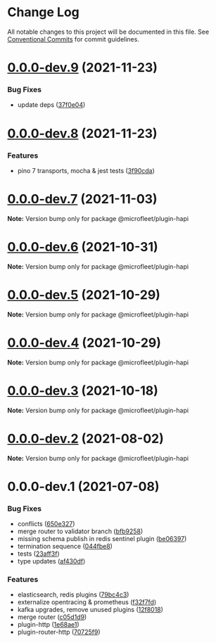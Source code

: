 # Change Log

All notable changes to this project will be documented in this file.
See [Conventional Commits](https://conventionalcommits.org) for commit guidelines.

# [0.0.0-dev.9](https://github.com/microfleet/core/compare/@microfleet/plugin-hapi@0.0.0-dev.8...@microfleet/plugin-hapi@0.0.0-dev.9) (2021-11-23)


### Bug Fixes

* update deps ([37f0e04](https://github.com/microfleet/core/commit/37f0e047d8df3ff5d9eb0abd91a98db2bd627d71))





# [0.0.0-dev.8](https://github.com/microfleet/core/compare/@microfleet/plugin-hapi@0.0.0-dev.7...@microfleet/plugin-hapi@0.0.0-dev.8) (2021-11-23)


### Features

* pino 7 transports, mocha & jest tests ([3f90cda](https://github.com/microfleet/core/commit/3f90cda510f2891c87087d1b7c0106150d2d7ba1))





# [0.0.0-dev.7](https://github.com/microfleet/core/compare/@microfleet/plugin-hapi@0.0.0-dev.6...@microfleet/plugin-hapi@0.0.0-dev.7) (2021-11-03)

**Note:** Version bump only for package @microfleet/plugin-hapi





# [0.0.0-dev.6](https://github.com/microfleet/core/compare/@microfleet/plugin-hapi@0.0.0-dev.5...@microfleet/plugin-hapi@0.0.0-dev.6) (2021-10-31)

**Note:** Version bump only for package @microfleet/plugin-hapi





# [0.0.0-dev.5](https://github.com/microfleet/core/compare/@microfleet/plugin-hapi@0.0.0-dev.4...@microfleet/plugin-hapi@0.0.0-dev.5) (2021-10-29)

**Note:** Version bump only for package @microfleet/plugin-hapi





# [0.0.0-dev.4](https://github.com/microfleet/core/compare/@microfleet/plugin-hapi@0.0.0-dev.3...@microfleet/plugin-hapi@0.0.0-dev.4) (2021-10-29)

**Note:** Version bump only for package @microfleet/plugin-hapi





# [0.0.0-dev.3](https://github.com/microfleet/core/compare/@microfleet/plugin-hapi@0.0.0-dev.2...@microfleet/plugin-hapi@0.0.0-dev.3) (2021-10-18)

**Note:** Version bump only for package @microfleet/plugin-hapi





# [0.0.0-dev.2](https://github.com/microfleet/core/compare/@microfleet/plugin-hapi@0.0.0-dev.1...@microfleet/plugin-hapi@0.0.0-dev.2) (2021-08-02)

**Note:** Version bump only for package @microfleet/plugin-hapi





# 0.0.0-dev.1 (2021-07-08)


### Bug Fixes

* conflicts ([650e327](https://github.com/microfleet/core/commit/650e3278a612917cea6f30d74826785dfd021d23))
* merge router to validator branch ([bfb9258](https://github.com/microfleet/core/commit/bfb92589e391a0f2c2d5b232744695b0ae4b8dfc))
* missing schema publish in redis sentinel plugin ([be06397](https://github.com/microfleet/core/commit/be0639786ac3d7d796d7b045d149038f544ea82b))
* termination sequence ([044fbe8](https://github.com/microfleet/core/commit/044fbe833651680f08e27fd8bebb4c59805d8b7f))
* tests ([23aff3f](https://github.com/microfleet/core/commit/23aff3fdc093bee67703d8c246f8408ffd66c5a4))
* type updates ([af430df](https://github.com/microfleet/core/commit/af430dff91213d280e5aa3f0fd5592695553e9c2))


### Features

* elasticsearch, redis plugins ([79bc4c3](https://github.com/microfleet/core/commit/79bc4c384abb8cf9902697cc3931130e00397a69))
* externalize opentracing & prometheus ([f32f7fd](https://github.com/microfleet/core/commit/f32f7fd9729aaf849f67a3bfa0612c7b3a43dbe3))
* kafka upgrades, remove unused plugins ([12f8018](https://github.com/microfleet/core/commit/12f8018ceade8d95759da09eac8bab2ab9a9aade))
* merge router ([c05d1d9](https://github.com/microfleet/core/commit/c05d1d97c3ab0e2d6e55729b4c5fca4bf346751b))
* plugin-http ([1e68ae1](https://github.com/microfleet/core/commit/1e68ae150b09d8656ee3f3518361970908994cd1))
* plugin-router-http ([70725f9](https://github.com/microfleet/core/commit/70725f9c1cab7a6766b92a8db9999e3624b69742))
